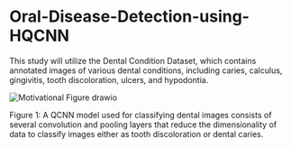 # Oral-Disease-Detection-using-HQCNN
This study will utilize the Dental Condition Dataset, which contains annotated images of various dental conditions, including caries, calculus, gingivitis, tooth discoloration, ulcers, and hypodontia.

![Motivational Figure drawio](https://github.com/user-attachments/assets/4824b0db-c45f-4783-8149-7e6be1761a2d)

Figure 1: A QCNN model used for classifying dental images consists of several convolution and pooling layers that
reduce the dimensionality of data to classify images either as tooth discoloration or dental caries.

